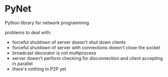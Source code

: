 # PyNet

Python library for network programming

problems to deal with:
- forceful shutdown of server doesn't shut down clients
- forceful shutdown of server with connections doesn't close the socket 
- broadcast decorator is not multiprocess
- server doesn't perform checking for disconnection and client accepting in parallel 
- there's nothing in P2P yet

